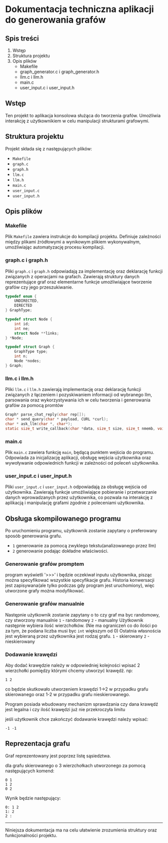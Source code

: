 # Dokumentacja techniczna aplikacji do generowania grafów

## Spis treści

1. Wstęp
2. Struktura projektu
3. Opis plików
   - Makefile
   - graph_generator.c i graph_generator.h
   - llm.c i llm.h
   - main.c
   - user_input.c i user_input.h

## Wstęp

Ten projekt to aplikacja konsolowa służąca do tworzenia grafów. Umożliwia  interakcję z użytkownikiem w celu manipulacji strukturami grafowymi.

## Struktura projektu

Projekt składa się z następujących plików:

- `Makefile`
- `graph.c`
- `graph.h`
- `llm.c`
- `llm.h`
- `main.c`
- `user_input.c`
- `user_input.h`

## Opis plików

### Makefile

Plik `Makefile` zawiera instrukcje do kompilacji projektu. Definiuje zależności między plikami źródłowymi a wynikowym plikiem wykonywalnym, umożliwiając automatyzację procesu kompilacji.

### graph.c i graph.h

Pliki `graph.c` i `graph.h` odpowiadają za implementację oraz deklarację funkcji związanych z operacjami na grafach. Zawierają struktury danych reprezentujące graf oraz elementarne funkcje umożliwiające tworzenie grafów czy jego przeszukiwanie.

```C
typedef enum {
    UNDIRECTED,
    DIRECTED
} GraphType;

typedef struct Node {
    int id;
    int ne;
    struct Node **links;
} *Node;

typedef struct Graph {
    GraphType type;
    int n;  
    Node *nodes;
} Graph;
```

### llm.c i llm.h

Pliki `llm.c` i `llm.h` zawierają implementację oraz deklarację funkcji związanych z łączeniem i pozyskiwaniem informacji od wybranego llm, parsowania oraz wykorzystywania ich w celu tworzenia i generowania grafów za pomocą promtów

```C
Graph* parse_chat_reply(char rep[]);
char * send_query(char * payload, CURL *curl);
char * ask_llm(char *, char*);
static size_t write_callback(char *data, size_t size, size_t nmemb, void *clientp);
```

### main.c

Plik `main.c` zawiera funkcję `main`, będącą punktem wejścia do programu. Odpowiada za inicjalizację aplikacji, obsługę wejścia użytkownika oraz wywoływanie odpowiednich funkcji w zależności od poleceń użytkownika.

### user_input.c i user_input.h

Pliki `user_input.c` i `user_input.h` odpowiadają za obsługę wejścia od użytkownika. Zawierają funkcje umożliwiające pobieranie i przetwarzanie danych wprowadzanych przez użytkownika, co pozwala na interakcję z aplikacją i manipulację grafami zgodnie z poleceniami użytkownika.

## Obsługa skompilowanego programu

Po uruchomieniu programu, użytkownik zostanie zapytany o preferowany sposób generowania grafu.
- `1` generowanie za pomocą zwyklego tekstu(analizowanego przez llm)
- `2` generowanie podając dokładne właściwości.

### Generowanie grafów promptem
program wyświetli '>>>' i będzie oczekiwał inputu użytkownika, pisząc można specyfikować wszystkie specyfikacje grafu. Historia konwersacji jest zapisywana(ale tylko podczas gdy program jest uruchomiony), więc utworzone grafy można modyfikować.

### Generowanie grafów manualnie
Następnie użytkownik zostanie zapytany o to czy graf ma byc randomowy, czy stworzony manualnie
`1` - randomowy `2` - manualny
Użytkownik następnie wybiera ilość wierzchołków.
(Nie ma ograniczeń co do ilości po za tym, że podana liczba musi byc `int` większym od 0)
Ostatnia własnościa jest wybieraną przez użytkownika jest rodzaj grafu.
`1` - skierowany `2` - nieskierowany

### Dodawanie krawędzi
Aby dodać krawędzie należy w odpowiedniej kolejności wpisać 2 wierzchołki pomiędzy którymi chcemy utworzyć krawędź. np:

```
1 2
```
co będzie skutkowało utworzeniem krawędzi 1->2 w przypadku grafu skierowanego oraz 1-2 w przypadku grafu nieskierowanego.

Program posiada wbudowany mechanizm sprawdzania czy dana krawędź jest legalna i czy ilość krawędzi już nie przekroczyła limitu

jeśli użytkownik chce zakończyć dodawanie krawędzi należy wpisać:

```
-1 -1 
```
## Reprezentacja grafu
Graf reprezentowany jest poprzez listę sąsiedztwa.

dla grafu skierowanego o 3 wierzchołkach utworzonego za pomocą następujących komend:

```
0 1
1 2
0 2
```

Wynik będzie następujący:

```
0: 1 2
1: 2
2 :
```


---

Niniejsza dokumentacja ma na celu ułatwienie zrozumienia struktury oraz funkcjonalności projektu.

